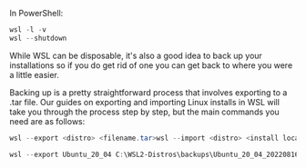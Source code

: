 In PowerShell:
```powershell
wsl -l -v
wsl --shutdown
```

While WSL can be disposable, it's also a good idea to back up your installations so if you do get rid of one you can get back to where you were a little easier.

Backing up is a pretty straightforward process that involves exporting to a .tar file. Our guides on exporting and importing Linux installs in WSL will take you through the process step by step, but the main commands you need are as follows:

```powershell
wsl --export <distro> <filename.tar>wsl --import <distro> <install location=""> <filename> </filename></install></distro></filename.tar></distro>
```

```powershell
wsl --export Ubuntu_20_04 C:\WSL2-Distros\backups\Ubuntu_20_04_20220816.tar
```
